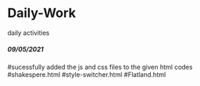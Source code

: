 # Daily-Work
daily activities

##### 09/05/2021
#sucessfully added the js and css files to the given html codes
#shakespere.html
#style-switcher.html
#Flatland.html
